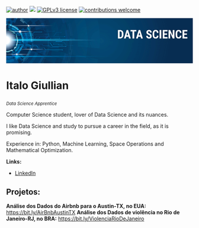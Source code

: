 [![author](https://img.shields.io/badge/author-italogiullian-red.svg)](https://www.linkedin.com/in/italo-giullian-30b30014b/) [![](https://img.shields.io/badge/python-3.7+-blue.svg)](https://www.python.org/downloads/release/python-365/) [![GPLv3 license](https://img.shields.io/badge/License-GPLv3-blue.svg)](http://perso.crans.org/besson/LICENSE.html) [![contributions welcome](https://img.shields.io/badge/contributions-welcome-brightgreen.svg?style=flat)](https://github.com/italoalbuq)

<p align="center">
  <img src="banner.png" >
</p>

# Italo Giullian
<sub>*Data Science Apprentice*</sub>

Computer Science student, lover of Data Science and its nuances.

I like Data Science and study to pursue a career in the field, as it is promising.

Experience in: Python, Machine Learning, Space Operations and Mathematical Optimization.

**Links:**
* [LinkedIn](https://www.linkedin.com/in/italo-giullian-30b30014b)


## Projetos:

**Análise dos Dados do Airbnb para o Austin-TX, no EUA:** https://bit.ly/AirBnbAustinTX
**Análise dos Dados de violência no Rio de Janeiro-RJ, no BRA:** https://bit.ly/ViolenciaRioDeJaneiro
